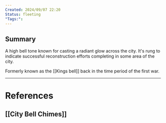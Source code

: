 ```yaml
---
Created: 2024/09/07 22:20
Status: fleeting
"Tags:":
---
```

## Summary
A high bell tone known for casting a radiant glow across the city. It's rung to indicate successful reconstruction efforts completing in some area of the city.

Formerly known as the [[Kings bell]] back in the time period of the first war.

---
# References
## [[City Bell Chimes]]